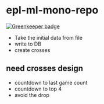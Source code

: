 # epl-ml-mono-repo

[![Greenkeeper badge](https://badges.greenkeeper.io/ghinks/epl-ml-mono-repo.svg)](https://greenkeeper.io/)

- Take the initial data from file
- write to DB
- create crosses

## need crosses design
- countdown to last game count
- countdown to top 4
- avoid the drop
